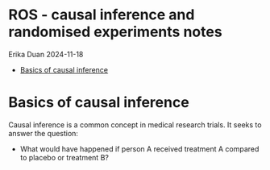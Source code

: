 ROS - causal inference and randomised experiments notes
================
Erika Duan
2024-11-18

-   <a href="#basics-of-causal-inference"
    id="toc-basics-of-causal-inference">Basics of causal inference</a>

# Basics of causal inference

Causal inference is a common concept in medical research trials. It
seeks to answer the question:

-   What would have happened if person A received treatment A compared
    to placebo or treatment B?
